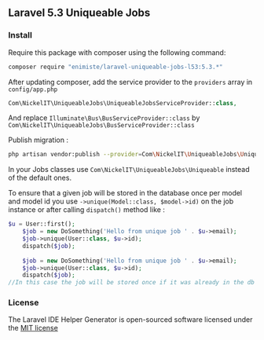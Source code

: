 ## Laravel 5.3 Uniqueable Jobs

### Install

Require this package with composer using the following command:

```bash
composer require "enimiste/laravel-uniqueable-jobs-l53:5.3.*"
```

After updating composer, add the service provider to the `providers` array in `config/app.php`

```php
Com\NickelIT\UniqueableJobs\UniqueableJobsServiceProvider::class,
```

And replace `Illuminate\Bus\BusServiceProvider::class` by `Com\NickelIT\UniqueableJobs\BusServiceProvider::class`

Publish migration : 
```bash
php artisan vendor:publish --provider=Com\NickelIT\UniqueableJobs\UniqueableJobsServiceProvider
```

In your Jobs classes use  `Com\NickelIT\UniqueableJobs\Uniqueable` instead of the default ones.

To ensure that a given job will be stored in the database once per model and model id you use `->unique(Model::class, $model->id)` on the job instance or after calling `dispatch()` method like :
```php
$u = User::first();
    $job = new DoSomething('Hello from unique job ' . $u->email);
    $job->unique(User::class, $u->id);
    dispatch($job);
    
    $job = new DoSomething('Hello from unique job ' . $u->email);
    $job->unique(User::class, $u->id);
    dispatch($job);
//In this case the job will be stored once if it was already in the db
```

### License

The Laravel IDE Helper Generator is open-sourced software licensed under the [MIT license](http://opensource.org/licenses/MIT)

[link-packagist]: https://packagist.org/packages/enimiste/laravel-uniqueable-jobs-l53
[link-author]: https://github.com/enimiste
[link-contributors]: ../../contributors
